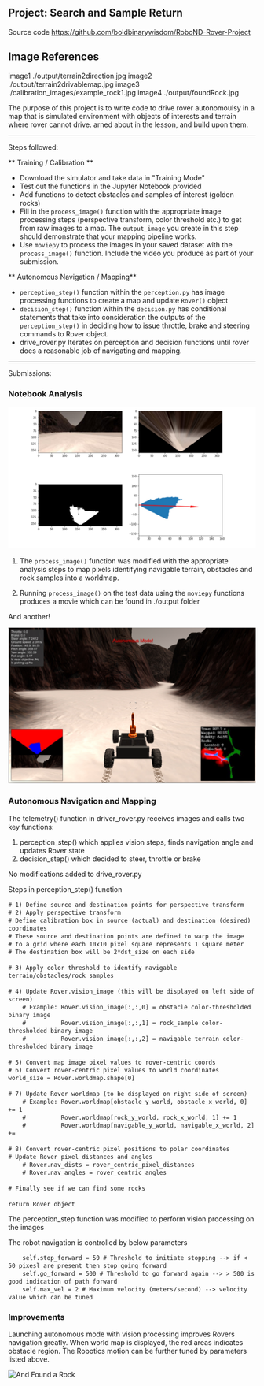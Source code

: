 ## Project: Search and Sample Return

Source code https://github.com/boldbinarywisdom/RoboND-Rover-Project

## Image References

image1 ./output/terrain2direction.jpg
image2 ./output/terrain2drivablemap.jpg
image3 ./calibration_images/example_rock1.jpg
image4 ./output/foundRock.jpg



The purpose of this project is to write code to drive rover autonomoulsy in a map that is simulated environment with objects of interests and terrain where rover cannot drive. arned about in the lesson, and build upon them.


---


Steps followed:

** Training / Calibration **  

* Download the simulator and take data in "Training Mode"
* Test out the functions in the Jupyter Notebook provided
* Add functions to detect obstacles and samples of interest (golden rocks)
* Fill in the `process_image()` function with the appropriate image processing steps (perspective transform, color threshold etc.) to get from raw images to a map.  The `output_image` you create in this step should demonstrate that your mapping pipeline works.
* Use `moviepy` to process the images in your saved dataset with the `process_image()` function.  Include the video you produce as part of your submission.

** Autonomous Navigation / Mapping**

* `perception_step()` function within the `perception.py` has image processing functions to create a map and update `Rover()` object
* `decision_step()` function within the `decision.py` has conditional statements that take into consideration the outputs of the `perception_step()` in deciding how to issue throttle, brake and steering commands to Rover object. 
* drive_rover.py Iterates on perception and decision functions until rover does a reasonable job of navigating and mapping.  

[//]: # (Image References)

[image1]: ./output/terrain2direction.jpg
[image2]: ./output/terrain2drivablemap.jpg
[image3]: ./calibration_images/example_rock1.jpg 
[image4]: ./output/foundRock.jpg

---

Submissions:


### Notebook Analysis

![Terrain to Direction of Robot][image1]


1. The `process_image()` function was modified with the appropriate analysis steps to map pixels identifying navigable terrain, obstacles and rock samples into a worldmap.  

2. Running  `process_image()` on the test data using the `moviepy` functions produces a movie which can be found in ./output folder


And another! 

![Terrain to Driveable map][image2]

### Autonomous Navigation and Mapping

The telemetry() function in driver_rover.py receives images and calls two key functions:

1. perception_step() which applies vision steps, finds navigation angle and updates Rover state
2. decision_step() which decided to steer, throttle or brake

No modifications added to drive_rover.py

Steps in perception_step() function

    # 1) Define source and destination points for perspective transform
    # 2) Apply perspective transform
    # Define calibration box in source (actual) and destination (desired) coordinates
    # These source and destination points are defined to warp the image
    # to a grid where each 10x10 pixel square represents 1 square meter
    # The destination box will be 2*dst_size on each side
   
    # 3) Apply color threshold to identify navigable terrain/obstacles/rock samples
    
    # 4) Update Rover.vision_image (this will be displayed on left side of screen)
        # Example: Rover.vision_image[:,:,0] = obstacle color-thresholded binary image
        #          Rover.vision_image[:,:,1] = rock_sample color-thresholded binary image
        #          Rover.vision_image[:,:,2] = navigable terrain color-thresholded binary image

    # 5) Convert map image pixel values to rover-centric coords
    # 6) Convert rover-centric pixel values to world coordinates
    world_size = Rover.worldmap.shape[0]
    
    # 7) Update Rover worldmap (to be displayed on right side of screen)
        # Example: Rover.worldmap[obstacle_y_world, obstacle_x_world, 0] += 1
        #          Rover.worldmap[rock_y_world, rock_x_world, 1] += 1
        #          Rover.worldmap[navigable_y_world, navigable_x_world, 2] += 

    # 8) Convert rover-centric pixel positions to polar coordinates
    # Update Rover pixel distances and angles
        # Rover.nav_dists = rover_centric_pixel_distances
        # Rover.nav_angles = rover_centric_angles

    # Finally see if we can find some rocks
 
    return Rover object

The perception_step function was modified to perform vision processing on the images

The robot navigation is controlled by below parameters

        self.stop_forward = 50 # Threshold to initiate stopping --> if < 50 pixesl are present then stop going forward
        self.go_forward = 500 # Threshold to go forward again --> > 500 is good indication of path forward
        self.max_vel = 2 # Maximum velocity (meters/second) --> velocity value which can be tuned

### Improvements

Launching autonomous mode with vision processing improves Rovers navigation greatly. When world map is displayed, the red areas indicates obstacle region. The Robotics motion can be further tuned by parameters listed above. 


![And Found a Rock][image4]


